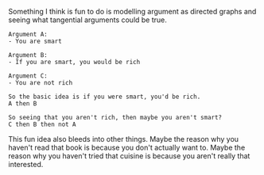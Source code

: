 Something I think is fun to do is modelling argument as directed graphs and seeing what tangential arguments could be true.
```
Argument A:
- You are smart

Argument B:
- If you are smart, you would be rich

Argument C:
- You are not rich

So the basic idea is if you were smart, you'd be rich.
A then B

So seeing that you aren't rich, then maybe you aren't smart?
C then B then not A
```
This fun idea also bleeds into other things. Maybe the reason why you haven't read that book is because you don't actually want to. Maybe the reason why you haven't tried that cuisine is because you aren't really that interested.
